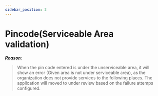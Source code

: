 ```yaml
---
sidebar_position: 2
---
```


# Pincode(Serviceable Area validation)


***Reason***:
  >  When the pin code entered is under the unserviceable area, it will show an error (Given area is not under serviceable area), as the organization does not provide services to the following places. The application will moved to under review based on the failure attemps configured.
